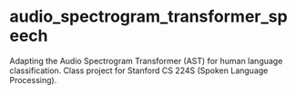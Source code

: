 # audio_spectrogram_transformer_speech
Adapting the Audio Spectrogram Transformer (AST) for human language classification. Class project for Stanford CS 224S (Spoken Language Processing).
